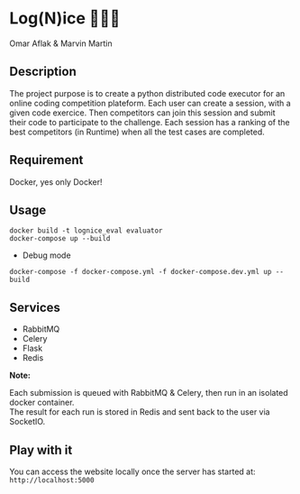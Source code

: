 # Log(N)ice 🚀🚀🚀

Omar Aflak & Marvin Martin

## Description

The project purpose is to create a python distributed code executor for an online coding competition plateform.
Each user can create a session, with a given code exercice. Then competitors can join this session and submit their code to participate to the challenge.
Each session has a ranking of the best competitors (in Runtime) when all the test cases are completed.

## Requirement

Docker, yes only Docker!

## Usage

```
docker build -t lognice_eval evaluator
docker-compose up --build
```

* Debug mode

```
docker-compose -f docker-compose.yml -f docker-compose.dev.yml up --build
```

## Services

* RabbitMQ
* Celery
* Flask
* Redis

**Note:**

Each submission is queued with RabbitMQ & Celery, then run in an isolated docker container. \
The result for each run is stored in Redis and sent back to the user via SocketIO.

## Play with it

You can access the website locally once the server has started at: `http://localhost:5000`

